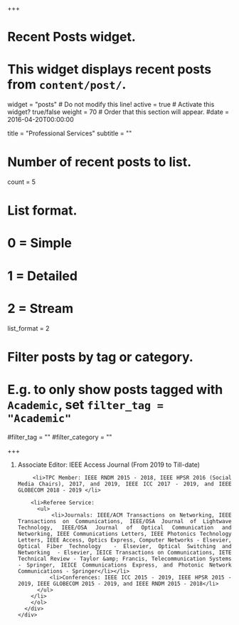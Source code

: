 +++
# Recent Posts widget.
# This widget displays recent posts from `content/post/`.
widget = "posts"  # Do not modify this line!
active = true  # Activate this widget? true/false
weight = 70  # Order that this section will appear.
#date = 2016-04-20T00:00:00

title = "Professional Services"
subtitle = ""

# Number of recent posts to list.
count = 5

# List format.
#   0 = Simple
#   1 = Detailed
#   2 = Stream
list_format = 2

# Filter posts by tag or category.
#  E.g. to only show posts tagged with `Academic`, set `filter_tag = "Academic"`
#filter_tag = ""
#filter_category = ""

+++

<div align="justify">
    <div>
      <ol>
        <li>Associate Editor: IEEE Access Journal (From 2019 to Till-date) </li>
		
        <li>TPC Member: IEEE RNDM 2015 - 2018, IEEE HPSR 2016 (Social Media Chairs), 2017, and 2019, IEEE ICC 2017 - 2019, and IEEE GLOBECOM 2018 - 2019 </li>
     
		<li>Referee Service:
          <ul>
            <li>Journals: IEEE/ACM Transactions on Networking, IEEE Transactions on Communications, IEEE/OSA Journal of Lightwave Technology, IEEE/OSA Journal of Optical Communication and Networking, IEEE Communications Letters, IEEE Photonics Technology Letters, IEEE Access, Optics Express, Computer Networks - Elsevier, Optical Fiber Technology  - Elsevier, Optical Switching and Networking  - Elsevier, IEICE Transactions on Communications, IETE Technical Review - Taylor &amp; Francis, Telecommunication Systems - Springer, IEICE Communications Express, and Photonic Network Communications - Springer</li></li>
            <li>Conferences: IEEE ICC 2015 - 2019, IEEE HPSR 2015 - 2019, IEEE GLOBECOM 2015 - 2019, and IEEE RNDM 2015 - 2018</li>
          </ul>
        </li>
        </ol>
      </div>
    </div>


